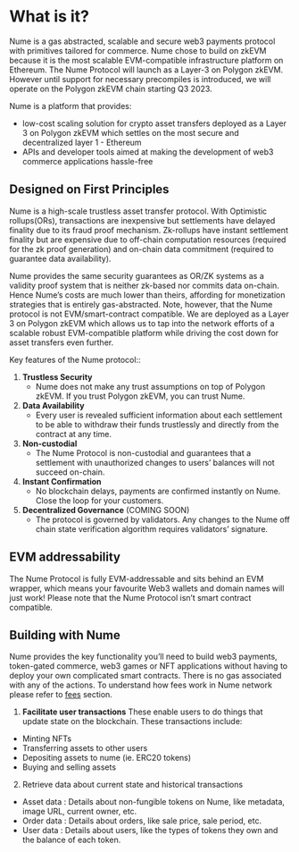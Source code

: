 # What is it?

Nume is a gas abstracted, scalable and secure web3 payments protocol with primitives tailored for commerce. Nume chose to build on zkEVM because it is the most scalable EVM-compatible infrastructure platform on Ethereum. The Nume Protocol will launch as a Layer-3 on Polygon zkEVM. However until support for necessary precompiles is introduced, we will operate on the Polygon zkEVM chain starting Q3 2023.

Nume is a platform that provides:

- low-cost scaling solution for crypto asset transfers deployed as a Layer 3 on Polygon zkEVM which settles on the most secure and decentralized layer 1 - Ethereum
- APIs and developer tools aimed at making the development of web3 commerce applications hassle-free

## Designed on First Principles

Nume is a high-scale trustless asset transfer protocol. With Optimistic rollups(ORs), transactions are inexpensive but settlements have delayed finality due to its fraud proof mechanism. Zk-rollups have instant settlement finality but are expensive due to off-chain computation resources (required for the zk proof generation) and on-chain data commitment (required to guarantee data availability).

Nume provides the same security guarantees as OR/ZK systems as a validity proof system that is neither zk-based nor commits data on-chain. Hence Nume’s costs are much lower than theirs, affording for monetization strategies that is entirely gas-abstracted. Note, however, that the Nume protocol is not EVM/smart-contract compatible. We are deployed as a Layer 3 on Polygon zkEVM which allows us to tap into the network efforts of a scalable robust EVM-compatible platform while driving the cost down for asset transfers even further.

Key features of the Nume protocol::

1. **Trustless Security**
   - Nume does not make any trust assumptions on top of Polygon zkEVM. If you trust Polygon zkEVM, you can trust Nume.
2. **Data Availability**
   - Every user is revealed sufficient information about each settlement to be able to withdraw their funds trustlessly and directly from the contract at any time.
3. **Non-custodial**
   - The Nume Protocol is non-custodial and guarantees that a settlement with unauthorized changes to users’ balances will not succeed on-chain.
4. **Instant Confirmation**
   - No blockchain delays, payments are confirmed instantly on Nume. Close the loop for your customers.
5. **Decentralized Governance** (COMING SOON)
   - The protocol is governed by validators. Any changes to the Nume off chain state verification algorithm requires validators’ signature.

<!-- ## Benefits of building on layer 2 vs. layer 1
- **No gas fees** Transactions on layer 2 are free. This means that users can interact with your application without having to pay gas fees.
- **Limitless Scalability** Our protocol is built to support massive scale. If existing rails have not met your scaling needs, look no further.
- **Instant Confirmation** No blockchain delays, payments are confirmed instantly on Nume. Close the loop for your customers.
- **Fast Liquidity** Transactions are settled every thirty minutes on ethereum and can be withdrawn anytime after. Access your liquidity soon after a payment is made.
- **Micropayments** Nume high scale and gas-agnostic monetization model enables you to accept one-off or streaming micropayments with a few lines of code today. -->

## EVM addressability

The Nume Protocol is fully EVM-addressable and sits behind an EVM wrapper, which means your favourite Web3 wallets and domain names will just work! Please note that the Nume Protocol isn’t smart contract compatible.

## Building with Nume

Nume provides the key functionality you’ll need to build web3 payments, token-gated commerce, web3 games or NFT applications without having to deploy your own complicated smart contracts. There is no gas associated with any of the actions. To understand how fees work in Nume network please refer to [fees](nume/fees.md) section.

1. **Facilitate user transactions**
   These enable users to do things that update state on the blockchain. These transactions include:

- Minting NFTs
- Transferring assets to other users
- Depositing assets to nume (ie. ERC20 tokens)
- Buying and selling assets

2. Retrieve data about current state and historical transactions

- Asset data : Details about non-fungible tokens on Nume, like metadata, image URL, current owner, etc.
- Order data : Details about orders, like sale price, sale period, etc.
- User data : Details about users, like the types of tokens they own and the balance of each token.
